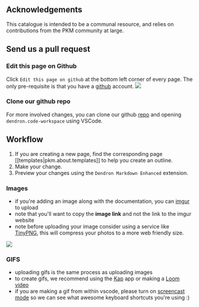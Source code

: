
## Acknowledgements

This catalogue is intended to be a communal resource, and relies on contributions from the PKM community at large.

## Send us a pull request

### Edit this page on Github

Click `Edit this page on github` at the bottom left corner of every page. The only pre-requisite is that you have a [github](https://github.com/) account.
    <a href="https://www.loom.com/share/4a1b67f3fd1a40dab16949e9ea5e53dc"> <img style="" src="https://cdn.loom.com/sessions/thumbnails/4a1b67f3fd1a40dab16949e9ea5e53dc-with-play.gif"> </a>

### Clone our github repo

For more involved changes, you can clone our github [repo](https://github.com/dendronhq/catalogue-open-pkm) and opening `dendron.code-workspace` using VSCode.  

## Workflow

1. If you are creating a new page, find the corresponding page [[templates|pkm.about.templates]] to help you create an outline.
2. Make your change.  
3. Preview your changes using the `Dendron Markdown Enhanced` extension.

### Images

- if you're adding an image along with the documentation, you can [imgur](https://imgur.com/upload) to upload
- note that you'll want to copy the **image link** and not the link to the imgur website
- note before uploading your image consider using a service like [TinyPNG](https://tinypng.com/), this will compress your photos to a more web friendly size.

<a href="https://www.loom.com/share/1b351d229eba4536a6361e5123cf8f24">  <img style="" src="https://cdn.loom.com/sessions/thumbnails/1b351d229eba4536a6361e5123cf8f24-with-play.gif"> </a>

### GIFS

- uploading gifs is the same process as uploading images
- to create gifs, we recommend using the [Kap](https://getkap.co/) app or making a [Loom video](http://loom.com/)
- if you are making a gif from within vscode, please turn on [screencast mode](https://scotch.io/bar-talk/vs-code-screencast-mode) so we can see what awesome keyboard shortcuts you're using :) 

